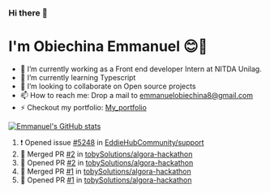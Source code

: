 ### Hi there 👋
# I'm Obiechina Emmanuel 😊🚀

- 💼 I’m currently working as a Front end developer Intern at NITDA Unilag.
- 🌱 I’m currently learning Typescript
- 👯 I’m looking to collaborate on Open source projects
- 📫 How to reach me: Drop a mail to emmanuelobiechina8@gmail.com
- ⚡ Checkout my portfolio: [My_portfolio](https://www.my-portfolio.netlify.app)
<!--
**chibuike-19/chibuike-19** is a ✨ _special_ ✨ repository because its `README.md` (this file) appears on your GitHub profile.

Here are some ideas to get you started

- 🔭 I’m currently working on ...
- 🌱 I’m currently learning ...
- 👯 I’m looking to collaborate on ...
- 🤔 I’m looking for help with ...
- 💬 Ask me about ...
- 📫 How to reach me: ...
- 😄 Pronouns: ...
- ⚡ Fun fact: ...
-->
[![Emmanuel's GitHub stats](https://github-readme-stats.vercel.app/api?username=Chibuike-19&hide=stars&show_icons=true&theme=radical)](https://github.com/anuraghazra/github-readme-stats)

<!--START_SECTION:activity-->
1. ❗️ Opened issue [#5248](https://github.com/EddieHubCommunity/support/issues/5248) in [EddieHubCommunity/support](https://github.com/EddieHubCommunity/support)
2. 🎉 Merged PR [#2](https://github.com/tobySolutions/algora-hackathon/pull/2) in [tobySolutions/algora-hackathon](https://github.com/tobySolutions/algora-hackathon)
3. 💪 Opened PR [#2](https://github.com/tobySolutions/algora-hackathon/pull/2) in [tobySolutions/algora-hackathon](https://github.com/tobySolutions/algora-hackathon)
4. 🎉 Merged PR [#1](https://github.com/tobySolutions/algora-hackathon/pull/1) in [tobySolutions/algora-hackathon](https://github.com/tobySolutions/algora-hackathon)
5. 💪 Opened PR [#1](https://github.com/tobySolutions/algora-hackathon/pull/1) in [tobySolutions/algora-hackathon](https://github.com/tobySolutions/algora-hackathon)
<!--END_SECTION:activity-->


